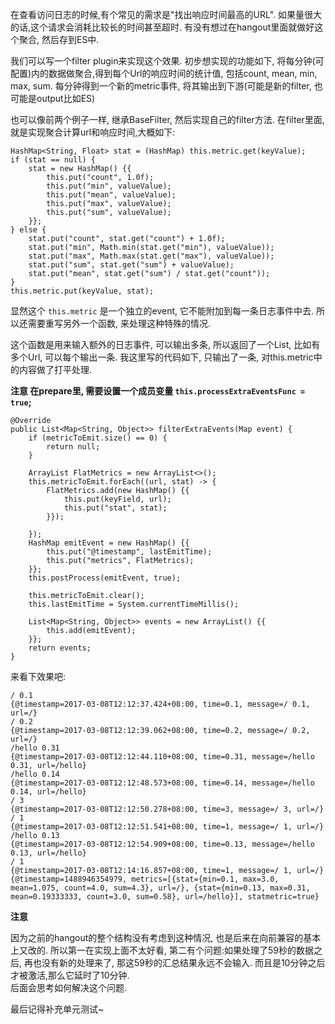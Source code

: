 在查看访问日志的时候,有个常见的需求是"找出响应时间最高的URL". 如果量很大的话,这个请求会消耗比较长的时间甚至超时. 有没有想过在hangout里面就做好这个聚合, 然后存到ES中.

我们可以写一个filter plugin来实现这个效果. 初步想实现的功能如下, 将每分钟(可配置)内的数据做聚合,得到每个Url的响应时间的统计值, 包括count, mean, min, max, sum. 每分钟得到一个新的metric事件, 将其输出到下游(可能是新的filter, 也可能是output比如ES)

也可以像前两个例子一样, 继承BaseFilter, 然后实现自己的filter方法. 在filter里面, 就是实现聚合计算url和响应时间,大概如下:

```
HashMap<String, Float> stat = (HashMap) this.metric.get(keyValue);
if (stat == null) {
    stat = new HashMap() {{
        this.put("count", 1.0f);
        this.put("min", valueValue);
        this.put("mean", valueValue);
        this.put("max", valueValue);
        this.put("sum", valueValue);
    }};
} else {
    stat.put("count", stat.get("count") + 1.0f);
    stat.put("min", Math.min(stat.get("min"), valueValue));
    stat.put("max", Math.max(stat.get("max"), valueValue));
    stat.put("sum", stat.get("sum") + valueValue);
    stat.put("mean", stat.get("sum") / stat.get("count"));
}
this.metric.put(keyValue, stat);
```

显然这个 `this.metric` 是一个独立的event, 它不能附加到每一条日志事件中去. 所以还需要重写另外一个函数, 来处理这种特殊的情况.

这个函数是用来输入额外的日志事件, 可以输出多条, 所以返回了一个List, 比如有多个Url, 可以每个输出一条. 我这里写的代码如下, 只输出了一条, 对this.metric中的内容做了打平处理.

**注意 在prepare里, 需要设置一个成员变量 `this.processExtraEventsFunc = true`;**

```
@Override
public List<Map<String, Object>> filterExtraEvents(Map event) {
    if (metricToEmit.size() == 0) {
        return null;
    }

    ArrayList FlatMetrics = new ArrayList<>();
    this.metricToEmit.forEach((url, stat) -> {
        FlatMetrics.add(new HashMap() {{
            this.put(keyField, url);
            this.put("stat", stat);
        }});

    });
    HashMap emitEvent = new HashMap() {{
        this.put("@timestamp", lastEmitTime);
        this.put("metrics", FlatMetrics);
    }};
    this.postProcess(emitEvent, true);

    this.metricToEmit.clear();
    this.lastEmitTime = System.currentTimeMillis();

    List<Map<String, Object>> events = new ArrayList() {{
        this.add(emitEvent);
    }};
    return events;
}
```

来看下效果吧:

    / 0.1
    {@timestamp=2017-03-08T12:12:37.424+08:00, time=0.1, message=/ 0.1, url=/}
    / 0.2
    {@timestamp=2017-03-08T12:12:39.062+08:00, time=0.2, message=/ 0.2, url=/}
    /hello 0.31
    {@timestamp=2017-03-08T12:12:44.110+08:00, time=0.31, message=/hello 0.31, url=/hello}
    /hello 0.14
    {@timestamp=2017-03-08T12:12:48.573+08:00, time=0.14, message=/hello 0.14, url=/hello}
    / 3
    {@timestamp=2017-03-08T12:12:50.278+08:00, time=3, message=/ 3, url=/}
    / 1
    {@timestamp=2017-03-08T12:12:51.541+08:00, time=1, message=/ 1, url=/}
    /hello 0.13
    {@timestamp=2017-03-08T12:12:54.909+08:00, time=0.13, message=/hello 0.13, url=/hello}
    / 1
    {@timestamp=2017-03-08T12:14:16.857+08:00, time=1, message=/ 1, url=/}
    {@timestamp=1488946354979, metrics=[{stat={min=0.1, max=3.0, mean=1.075, count=4.0, sum=4.3}, url=/}, {stat={min=0.13, max=0.31, mean=0.19333333, count=3.0, sum=0.58}, url=/hello}], statmetric=true}

**注意**

因为之前的hangout的整个结构没有考虑到这种情况, 也是后来在向前兼容的基本上又改的. 所以第一在实现上面不太好看, 第二有个问题:如果处理了59秒的数据之后, 再也没有新的处理来了, 那这59秒的汇总结果永远不会输入. 而且是10分钟之后才被激活,那么它延时了10分钟.  
后面会思考如何解决这个问题.

最后记得补充单元测试~
